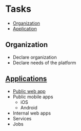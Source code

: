 # Tasks

- [Organization](#organization)
- [Application](#application)

## Organization

- Declare organization
- Declare needs of the platform

## [Applications](./backlog/backlog.md)

- [Public web app](./backlog/web.md)
- Public mobile apps
  - iOS
  - Android
- Internal web apps
- Services
- Jobs